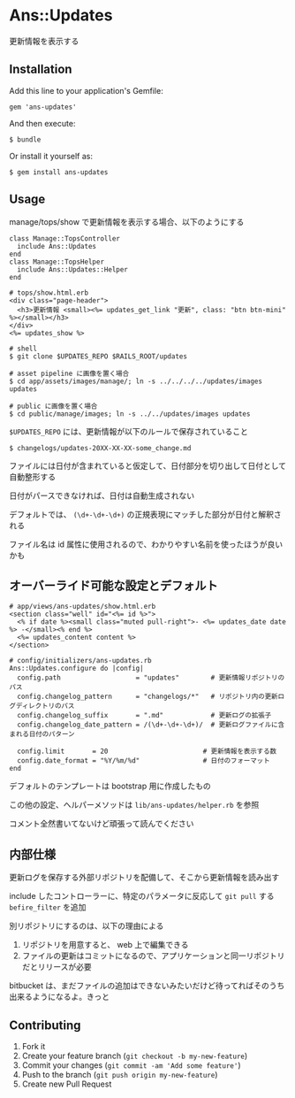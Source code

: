 # Ans::Updates

更新情報を表示する

## Installation

Add this line to your application's Gemfile:

    gem 'ans-updates'

And then execute:

    $ bundle

Or install it yourself as:

    $ gem install ans-updates

## Usage

manage/tops/show で更新情報を表示する場合、以下のようにする

    class Manage::TopsController
      include Ans::Updates
    end
    class Manage::TopsHelper
      include Ans::Updates::Helper
    end

    # tops/show.html.erb
    <div class="page-header">
      <h3>更新情報 <small><%= updates_get_link "更新", class: "btn btn-mini" %></small></h3>
    </div>
    <%= updates_show %>

    # shell
    $ git clone $UPDATES_REPO $RAILS_ROOT/updates

    # asset pipeline に画像を置く場合
    $ cd app/assets/images/manage/; ln -s ../../../../updates/images updates

    # public に画像を置く場合
    $ cd public/manage/images; ln -s ../../updates/images updates

`$UPDATES_REPO` には、更新情報が以下のルールで保存されていること

    $ changelogs/updates-20XX-XX-XX-some_change.md

ファイルには日付が含まれていると仮定して、日付部分を切り出して日付として自動整形する

日付がパースできなければ、日付は自動生成されない

デフォルトでは、 `(\d+-\d+-\d+)` の正規表現にマッチした部分が日付と解釈される

ファイル名は id 属性に使用されるので、わかりやすい名前を使ったほうが良いかも

## オーバーライド可能な設定とデフォルト

    # app/views/ans-updates/show.html.erb
    <section class="well" id="<%= id %>">
      <% if date %><small class="muted pull-right">- <%= updates_date date %> -</small><% end %>
      <%= updates_content content %>
    </section>

    # config/initializers/ans-updates.rb
    Ans::Updates.configure do |config|
      config.path                   = "updates"        # 更新情報リポジトリのパス
      config.changelog_pattern      = "changelogs/*"   # リポジトリ内の更新ログディレクトリのパス
      config.changelog_suffix       = ".md"            # 更新ログの拡張子
      config.changelog_date_pattern = /(\d+-\d+-\d+)/  # 更新ログファイルに含まれる日付のパターン

      config.limit       = 20                        # 更新情報を表示する数
      config.date_format = "%Y/%m/%d"                # 日付のフォーマット
    end

デフォルトのテンプレートは bootstrap 用に作成したもの

この他の設定、ヘルパーメソッドは `lib/ans-updates/helper.rb` を参照

コメント全然書いてないけど頑張って読んでください

## 内部仕様

更新ログを保存する外部リポジトリを配備して、そこから更新情報を読み出す

include したコントローラーに、特定のパラメータに反応して `git pull` する `befire_filter` を追加

別リポジトリにするのは、以下の理由による

1. リポジトリを用意すると、 web 上で編集できる
2. ファイルの更新はコミットになるので、アプリケーションと同一リポジトリだとリリースが必要

bitbucket は、まだファイルの追加はできないみたいだけど待ってればそのうち出来るようになるよ。きっと

## Contributing

1. Fork it
2. Create your feature branch (`git checkout -b my-new-feature`)
3. Commit your changes (`git commit -am 'Add some feature'`)
4. Push to the branch (`git push origin my-new-feature`)
5. Create new Pull Request
